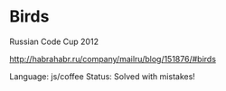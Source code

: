 Birds
===========
Russian Code Cup 2012

http://habrahabr.ru/company/mailru/blog/151876/#birds

Language: js/coffee
Status: Solved with mistakes!
